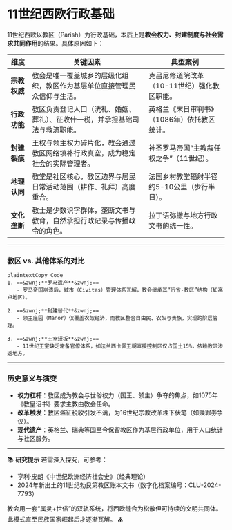 # 11世纪西欧行政基础

11世纪西欧以教区（Parish）为行政基础，本质上是‌**教会权力、封建制度与社会需求共同作用**‌的结果。具体原因如下：

| ‌**维度**‌     | ‌**关键因素**‌                                                 | ‌**典型案例**‌                                 |
| ------------ | ------------------------------------------------------------ | -------------------------------------------- |
| ‌**宗教权威**‌ | 教会是唯一覆盖城乡的层级化组织，教区作为基层单位直接管理民众信仰与生活。 | 克吕尼修道院改革（10-11世纪）强化教区职能。  |
| ‌**行政功能**‌ | 教区负责登记人口（洗礼、婚姻、葬礼）、征收什一税，并承担基础司法与救济职能。 | 英格兰《末日审判书》（1086年）依托教区统计。 |
| ‌**封建裂痕**‌ | 王权与领主权力碎片化，教会通过教区网络填补行政真空，成为稳定社会的实际管理者。 | 神圣罗马帝国“主教叙任权之争”（11世纪）。     |
| ‌**地理认同**‌ | 教堂是社区核心，教区边界与居民日常活动范围（耕作、礼拜）高度重合。 | 法国乡村教堂辐射半径约5-10公里（步行半日）。 |
| ‌**文化垄断**‌ | 教士是少数识字群体，垄断文书与教育，自然承担行政记录与传播政令的角色。 | 拉丁语弥撒与地方行政文书的统一性。           |

------

### ‌**教区 vs. 其他体系的对比**‌

```
plaintextCopy Code
1. ==&zwnj;**罗马遗产**&zwnj;==  
   - 罗马帝国崩溃后，城市（Civitas）管理体系瓦解，教会继承其“行省-教区”结构（如高卢地区）。

2. ==&zwnj;**封建替代**&zwnj;==  
   - 领主庄园（Manor）仅覆盖农奴经济，而教区整合自由民、农奴与贵族，实现跨阶层管理。

3. ==&zwnj;**王室短板**&zwnj;==  
   - 11世纪王室缺乏常备官僚体系，如法兰西卡佩王朝直接控制区仅占国土15%，依赖教区渗透地方。
```

------

### ‌**历史意义与演变**‌

- ‌**权力杠杆**‌：教区成为教会与世俗权力（国王、领主）争夺的焦点，如1075年《教皇诏书》要求主教由教会任命。
- ‌**改革触发**‌：教区滥征税收引发不满，为16世纪宗教改革埋下伏笔（如赎罪券争议）。
- ‌**现代遗产**‌：英格兰、瑞典等国至今保留教区作为基层行政单位，用于人口统计与社区服务。

------

📚 ‌**研究提示**‌
若需深入探究，可参考：

- 亨利·皮朗《中世纪欧洲经济社会史》（经典理论）
- 2024年新出土的11世纪勃艮第教区账本文书（数字化档案编号：CLU-2024-7793）

教会用一套“属灵+世俗”的双轨系统，将西欧缝合为松散但可持续的文明共同体。此模式直至民族国家崛起后才逐渐瓦解。 ⛪️